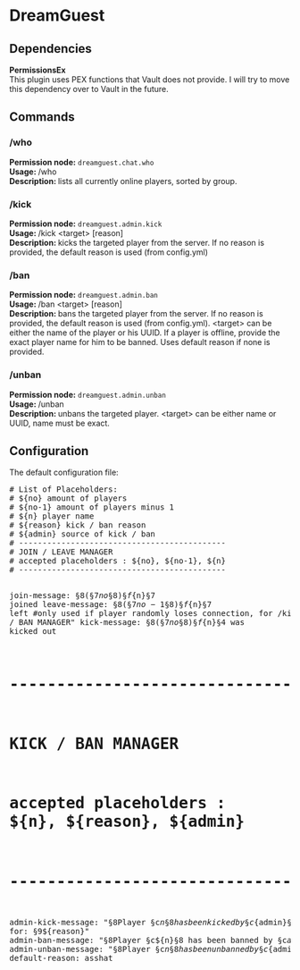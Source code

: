 <h1>DreamGuest</h1>

<h2>Dependencies</h2>
<b>PermissionsEx</b><br>
This plugin uses PEX functions that Vault does not provide. I will try to move this dependency over to Vault in the future.

<h2>Commands</h2>

<h3>/who</h3>
<b>Permission node:</b> <code>dreamguest.chat.who</code> <br>
<b>Usage: </b> /who <br>
<b>Description: </b> lists all currently online players, sorted by group. <br>

<h3>/kick</h3>
<b>Permission node:</b> <code>dreamguest.admin.kick</code> <br>
<b>Usage: </b> /kick &lt;target&gt; [reason] <br>
<b>Description: </b> kicks the targeted player from the server. If no reason is provided, the default reason is used (from config.yml) <br>

<h3>/ban</h3>
<b>Permission node:</b> <code>dreamguest.admin.ban</code> <br>
<b>Usage: </b> /ban &lt;target&gt; [reason] <br>
<b>Description: </b> bans the targeted player from the server. If no reason is provided, the default reason is used (from config.yml). &lt;target&gt; can be either the name of the player or his UUID. If a player is offline, provide the exact player name for him to be banned. Uses default reason if none is provided.
 
 <h3>/unban</h3>
 <b>Permission node:</b> <code>dreamguest.admin.unban</code> <br>
 <b>Usage: </b> /unban <target> <br>
 <b>Description: </b> unbans the targeted player. &lt;target&gt; can be either name or UUID, name must be exact.<br>

<h2>Configuration</h2>
The default configuration file:
<pre>
# List of Placeholders:
# ${no} amount of players
# ${no-1} amount of players minus 1
# ${n} player name
# ${reason} kick / ban reason
# ${admin} source of kick / ban
# --------------------------------------------
# JOIN / LEAVE MANAGER
# accepted placeholders : ${no}, ${no-1}, ${n} 
# --------------------------------------------

join-message: §8(§7${no}§8) §f${n}§7 joined
leave-message: §8(§7${no-1}§8) §f${n}§7 left
#only used if player randomly loses connection, for /kick see "KICK / BAN MANAGER"
kick-message: §8(§7${no}§8) §f${n}§4 was kicked out

# --------------------------------------------
# KICK / BAN MANAGER
# accepted placeholders : ${n}, ${reason}, ${admin}
# --------------------------------------------
admin-kick-message: "§8Player §c${n}§8 has been kicked by §c${admin}§8 for: §9${reason}"
admin-ban-message: "§8Player §c${n}§8 has been banned by §c${admin}§8 for: §9${reason}"
admin-unban-message: "§8Player §c${n}§8 has been unbanned by §c${admin}"
default-reason: asshat
</pre>

